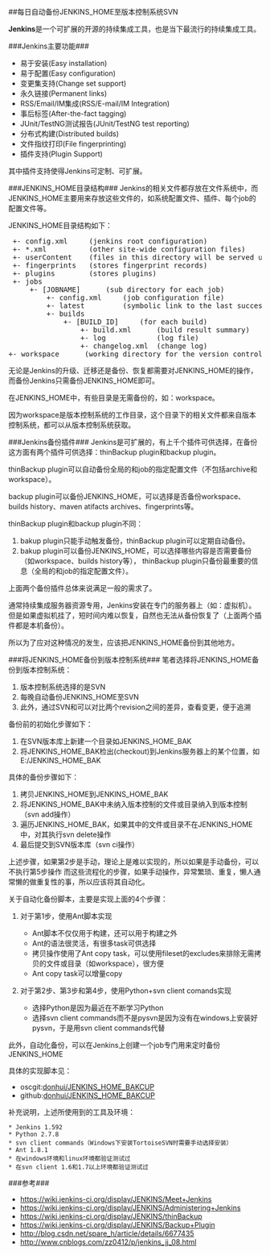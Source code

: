 ##每日自动备份JENKINS_HOME至版本控制系统SVN

**Jenkins**是一个可扩展的开源的持续集成工具，也是当下最流行的持续集成工具。

###Jenkins主要功能###
- 易于安装(Easy installation)
- 易于配置(Easy configuration)
- 变更集支持(Change set support)
- 永久链接(Permanent links)
- RSS/Email/IM集成(RSS/E-mail/IM Integration)
- 事后标签(After-the-fact tagging)
- JUnit/TestNG测试报告(JUnit/TestNG test reporting)
- 分布式构建(Distributed builds)
- 文件指纹打印(File fingerprinting)
- 插件支持(Plugin Support)

其中插件支持使得Jenkins可定制、可扩展。

###JENKINS_HOME目录结构###
Jenkins的相关文件都存放在文件系统中，而JENKINS_HOME主要用来存放这些文件的，如系统配置文件、插件、每个job的配置文件等。

JENKINS_HOME目录结构如下：
<pre>
 +- config.xml     (jenkins root configuration)
 +- *.xml          (other site-wide configuration files)
 +- userContent    (files in this directory will be served under your http://server/userContent/)
 +- fingerprints   (stores fingerprint records)
 +- plugins        (stores plugins)
 +- jobs
     +- [JOBNAME]      (sub directory for each job)
         +- config.xml     (job configuration file)
         +- latest         (symbolic link to the last successful build)
         +- builds
             +- [BUILD_ID]     (for each build)
                 +- build.xml      (build result summary)
                 +- log            (log file)
                 +- changelog.xml  (change log)
+- workspace      (working directory for the version control system)
</pre>

无论是Jenkins的升级、迁移还是备份、恢复都需要对JENKINS_HOME的操作，而备份Jenkins只需备份JENKINS_HOME即可。

在JENKINS_HOME中，有些目录是无需备份的，如：workspace。

因为workspace是版本控制系统的工作目录，这个目录下的相关文件都来自版本控制系统，都可以从版本控制系统获取。

###Jenkins备份插件###
Jenkins是可扩展的，有上千个插件可供选择，在备份这方面有两个插件可供选择：thinBackup plugin和backup plugin。

thinBackup plugin可以自动备份全局的和job的指定配置文件（不包括archive和workspace）。

backup plugin可以备份JENKINS_HOME，可以选择是否备份workspace、builds history、maven atifacts archives、fingerprints等。

thinBackup plugin和backup plugin不同：

1. bakup plugin只能手动触发备份，thinBackup plugin可以定期自动备份。
2. bakup plugin可以备份JENKINS_HOME，可以选择哪些内容是否需要备份（如workspace、builds history等）， thinBackup plugin只备份最重要的信息（全局的和job的指定配置文件）。

上面两个备份插件总体来说满足一般的需求了。

通常持续集成服务器资源专用，Jenkins安装在专门的服务器上（如：虚拟机）。
但是如果虚拟机挂了，短时间内难以恢复，自然也无法从备份恢复了（上面两个插件都是本机备份）。

所以为了应对这种情况的发生，应该把JENKINS_HOME备份到其他地方。

###将JENKINS_HOME备份到版本控制系统###
笔者选择将JENKINS_HOME备份到版本控制系统：

1. 版本控制系统选择的是SVN
2. 每晚自动备份JENKINS_HOME至SVN
3. 此外，通过SVN和可以对比两个revision之间的差异，查看变更，便于追溯

备份前的初始化步骤如下：

1. 在SVN版本库上新建一个目录如JENKINS_HOME_BAK
2. 将JENKINS_HOME_BAK检出(checkout)到Jenkins服务器上的某个位置，如E:/JENKINS_HOME_BAK

具体的备份步骤如下：

1. 拷贝JENKINS_HOME到JENKINS_HOME_BAK
2. 将JENKINS_HOME_BAK中未纳入版本控制的文件或目录纳入到版本控制（svn add操作）
3. 遍历JENKINS_HOME_BAK，如果其中的文件或目录不在JENKINS_HOME中，对其执行svn delete操作
4. 最后提交到SVN版本库（svn ci操作）

上述步骤，如果第2步是手动，理论上是难以实现的，所以如果是手动备份，可以不执行第5步操作
而这些流程化的步骤，如果手动操作，异常繁琐、重复，懒人通常懒的做重复性的事，所以应该将其自动化。

关于自动化备份脚本，主要是实现上面的4个步骤：

1. 对于第1步，使用Ant脚本实现
	* Ant脚本不仅仅用于构建，还可以用于构建之外
	* Ant的语法很灵活，有很多task可供选择
	* 拷贝操作使用了Ant copy task，可以使用fileset的excludes来排除无需拷贝的文件或目录（如workspace），很方便
	* Ant copy task可以增量copy

2. 对于第2步、第3步和第4步，使用Python+svn client comands实现
	* 选择Python是因为最近在不断学习Python
	* 选择svn client commands而不是pysvn是因为没有在windows上安装好pysvn，于是用svn client commands代替

此外，自动化备份，可以在Jenkins上创建一个job专门用来定时备份JENKINS_HOME

具体的实现脚本见：

- oscgit:<a href="http://git.oschina.net/donhui/JENKINS_HOME_BAKCUP" target="_blank">donhui/JENKINS_HOME_BAKCUP</a>
- github:<a href="https://github.com/donhui/JENKINS_HOME_BACKUP" target="_blank">donhui/JENKINS_HOME_BAKCUP</a>

补充说明，上述所使用到的工具及环境：

	* Jenkins 1.592
	* Python 2.7.8
	* svn client commands（Windows下安装TortoiseSVN时需要手动选择安装）
	* Ant 1.8.1
	* 在windows环境和linux环境都验证测试过
	* 在svn client 1.6和1.7以上环境都验证测试过



###参考###
- <a href="https://wiki.jenkins-ci.org/display/JENKINS/Meet+Jenkins" target="_blank">https://wiki.jenkins-ci.org/display/JENKINS/Meet+Jenkins</a>
- <a href="https://wiki.jenkins-ci.org/display/JENKINS/Administering+Jenkins" target="_blank">https://wiki.jenkins-ci.org/display/JENKINS/Administering+Jenkins</a>
- <a href="https://wiki.jenkins-ci.org/display/JENKINS/thinBackup" target="_blank">https://wiki.jenkins-ci.org/display/JENKINS/thinBackup</a>
- <a href="https://wiki.jenkins-ci.org/display/JENKINS/Backup+Plugin" target="_blank">https://wiki.jenkins-ci.org/display/JENKINS/Backup+Plugin</a>
- <a href="http://blog.csdn.net/spare_h/article/details/6677435" target="_blank">http://blog.csdn.net/spare_h/article/details/6677435</a>
- <a href="http://www.cnblogs.com/zz0412/p/jenkins_jj_08.html" target="_blank">http://www.cnblogs.com/zz0412/p/jenkins_jj_08.html</a>



























